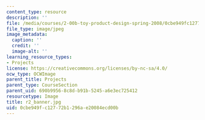 ```yaml
---
content_type: resource
description: ''
file: /media/courses/2-00b-toy-product-design-spring-2008/0cbe949fc12772b1296ae20084ecd00b_r2_banner.jpg
file_type: image/jpeg
image_metadata:
  caption: ''
  credit: ''
  image-alt: ''
learning_resource_types:
- Projects
license: https://creativecommons.org/licenses/by-nc-sa/4.0/
ocw_type: OCWImage
parent_title: Projects
parent_type: CourseSection
parent_uid: 690b9956-8c8d-b91b-5245-a6e3ec725412
resourcetype: Image
title: r2_banner.jpg
uid: 0cbe949f-c127-72b1-296a-e20084ecd00b
---
```

